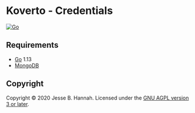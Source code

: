 # Koverto - Credentials

[![Go](https://github.com/koverto/credentials/workflows/Go/badge.svg)][workflow]

## Requirements

- [Go][] 1.13
- [MongoDB][]

## Copyright

Copyright © 2020 Jesse B. Hannah. Licensed under the [GNU AGPL version 3 or
later][agpl].

[agpl]: LICENSE
[go]: https://golang.org/
[mongodb]: https://www.mongodb.com/
[workflow]: https://github.com/koverto/credentials/actions?query=workflow%3AGo
